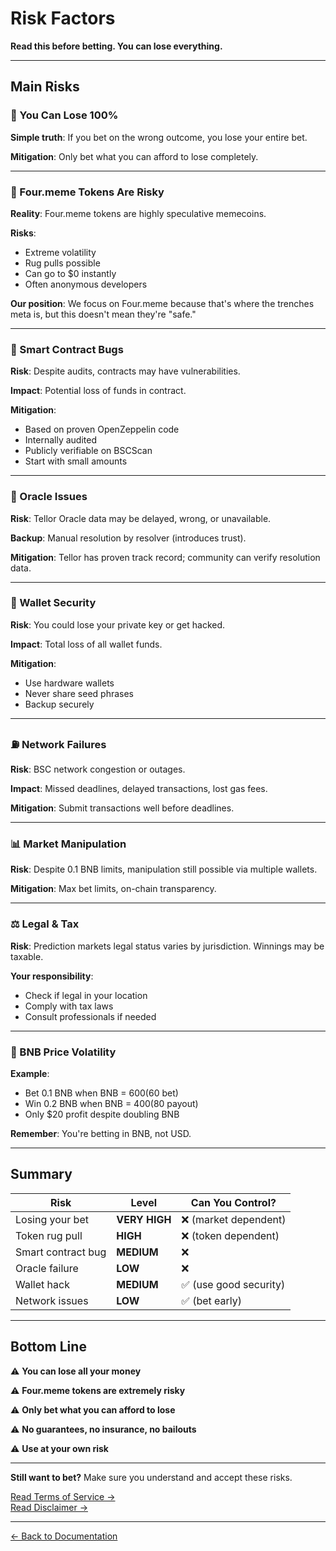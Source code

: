 # Risk Factors

**Read this before betting. You can lose everything.**

---

## Main Risks

### 💸 You Can Lose 100%

**Simple truth**: If you bet on the wrong outcome, you lose your entire bet.

**Mitigation**: Only bet what you can afford to lose completely.

---

### 🎲 Four.meme Tokens Are Risky

**Reality**: Four.meme tokens are highly speculative memecoins.

**Risks**:
- Extreme volatility
- Rug pulls possible
- Can go to $0 instantly
- Often anonymous developers

**Our position**: We focus on Four.meme because that's where the trenches meta is, but this doesn't mean they're "safe."

---

### 🐛 Smart Contract Bugs

**Risk**: Despite audits, contracts may have vulnerabilities.

**Impact**: Potential loss of funds in contract.

**Mitigation**: 
- Based on proven OpenZeppelin code
- Internally audited
- Publicly verifiable on BSCScan
- Start with small amounts

---

### 🔮 Oracle Issues

**Risk**: Tellor Oracle data may be delayed, wrong, or unavailable.

**Backup**: Manual resolution by resolver (introduces trust).

**Mitigation**: Tellor has proven track record; community can verify resolution data.

---

### 🔐 Wallet Security

**Risk**: You could lose your private key or get hacked.

**Impact**: Total loss of all wallet funds.

**Mitigation**: 
- Use hardware wallets
- Never share seed phrases
- Backup securely

---

### ⛽ Network Failures

**Risk**: BSC network congestion or outages.

**Impact**: Missed deadlines, delayed transactions, lost gas fees.

**Mitigation**: Submit transactions well before deadlines.

---

### 📊 Market Manipulation

**Risk**: Despite 0.1 BNB limits, manipulation still possible via multiple wallets.

**Mitigation**: Max bet limits, on-chain transparency.

---

### ⚖️ Legal & Tax

**Risk**: Prediction markets legal status varies by jurisdiction. Winnings may be taxable.

**Your responsibility**: 
- Check if legal in your location
- Comply with tax laws
- Consult professionals if needed

---

### 💱 BNB Price Volatility

**Example**: 
- Bet 0.1 BNB when BNB = $600 ($60 bet)
- Win 0.2 BNB when BNB = $400 ($80 payout)
- Only $20 profit despite doubling BNB

**Remember**: You're betting in BNB, not USD.

---

## Summary

| Risk | Level | Can You Control? |
|------|-------|------------------|
| Losing your bet | **VERY HIGH** | ❌ (market dependent) |
| Token rug pull | **HIGH** | ❌ (token dependent) |
| Smart contract bug | **MEDIUM** | ❌ |
| Oracle failure | **LOW** | ❌ |
| Wallet hack | **MEDIUM** | ✅ (use good security) |
| Network issues | **LOW** | ✅ (bet early) |

---

## Bottom Line

⚠️ **You can lose all your money**

⚠️ **Four.meme tokens are extremely risky**

⚠️ **Only bet what you can afford to lose**

⚠️ **No guarantees, no insurance, no bailouts**

⚠️ **Use at your own risk**

---

**Still want to bet?** Make sure you understand and accept these risks.

[Read Terms of Service →](terms-of-service.md)  
[Read Disclaimer →](disclaimer.md)

---

[← Back to Documentation](../README.md)

